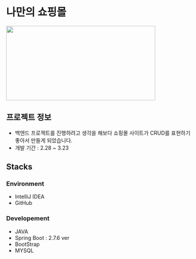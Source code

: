 # 나만의 쇼핑몰

<img src="https://images.pexels.com/photos/5632398/pexels-photo-5632398.jpeg?auto=compress&cs=tinysrgb&w=1260&h=750&dpr=2" width="400" height="200"/>


## 프로젝트 정보
- 백엔드 프로젝트를 진행하려고 생각을 해보다 쇼핑몰 사이트가 CRUD를 표현하기 좋아서 만들게 되었습니다.
- 개발 기간 : 2.28 ~ 3.23

## Stacks

### Environment
- IntelliJ IDEA
- GitHub


### Developement
- JAVA
- Spring Boot : 2.7.6 ver
- BootStrap
- MYSQL



